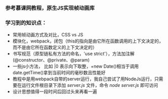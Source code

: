 ### 参考慕课网教程，原生JS实现帧动画库
### 学习到的知识点：
* 常用帧动画方式及对比，CSS vs JS
* 模块化，webpack，闭包（this的指向是由它所在函数调用的上下文决定的，而不是由它所在函数定义的上下文决定的）
* 书写规范（原型链私有方法的命名，'use strict'），方法加注解(@constructor、@private、@param)
* 一些js小方法， 比如 |0 表示向下取整，+new Date()相当于调用date.getTime()拿到当前时间的毫秒数且性能好
* 教程中是用webpack自带的server运行，我自己尝试了用NodeJs运行，只需要在运行文件根目录下添加 *server.js* 文件，命令 *node server.js* 即可访问
* 设计思想值得一段时间后回过头来再看一遍